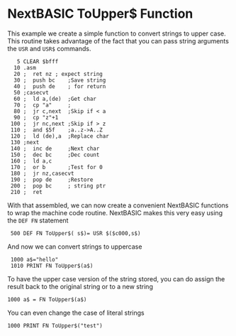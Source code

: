# NextBASIC ToUpper$ Function

This example we create a simple function to convert strings to upper case. This routine takes advantage of the fact that you can pass string arguments the `USR` and `USR$` commands.

```
   5 CLEAR $bfff
  10 .asm
  20 ;  ret nz ; expect string
  30 ;  push bc    ;Save string
  40 ;  push de    ; for return
  50 ;casecvt
  60 ;  ld a,(de)  ;Get char
  70 ;  cp "a"     ;
  80 ;  jr c,next  ;Skip if < a 
  90 ;  cp "z"+1
 100 ;  jr nc,next ;Skip if > z 
 110 ;  and $5f    ;a..z->A..Z
 120 ;  ld (de),a  ;Replace char
 130 ;next
 140 ;  inc de     ;Next char
 150 ;  dec bc     ;Dec count
 160 ;  ld a,c    
 170 ;  or b       ;Test for 0
 180 ;  jr nz,casecvt 
 190 ;  pop de     ;Restore
 200 ;  pop bc     ; string ptr
 210 ;  ret
```

With that assembled, we can now create a convenient NextBASIC functions to wrap the machine code routine. NextBASIC makes this very easy using the `DEF FN` statement

```
 500 DEF FN ToUpper$( s$)= USR $($c000,s$)
```

And now we can convert strings to uppercase
```
 1000 a$="hello"
 1010 PRINT FN ToUpper$(a$)
```

To have the upper case version of the string stored, you can do assign the result back to the original string or to a new string
```
1000 a$ = FN ToUpper$(a$)
```

You can even change the case of literal strings
```
1000 PRINT FN ToUpper$("test")
```



